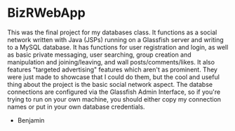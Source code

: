 # BizRWebApp

This was the final project for my databases class. It functions as a social network written with Java (JSPs) running on a Glassfish server and writing to a MySQL database. It has functions for user registration and login, as well as basic private messaging, user searching, group creation and manipulation and joining/leaving, and wall posts/comments/likes. It also features "targeted advertising" features which aren't as prominent. They were just made to showcase that I could do them, but the cool and useful thing about the project is the basic social network aspect.
The databse connections are configured via the Glassfish Admin Interface, so if you're trying to run on your own machine, you should either copy my connection names or put in your own database credentials.

- Benjamin
